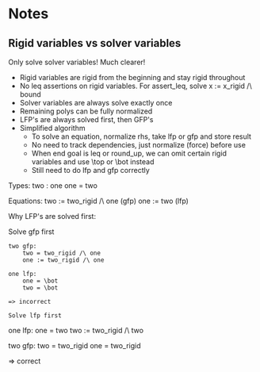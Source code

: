 # Notes

## Rigid variables vs solver variables

Only solve solver variables! Much clearer!
- Rigid variables are rigid from the beginning and stay rigid throughout
- No leq assertions on rigid variables. For assert_leq, solve x := x_rigid /\ bound
- Solver variables are always solve exactly once
- Remaining polys can be fully normalized
- LFP's are always solved first, then GFP's
- Simplified algorithm
    * To solve an equation, normalize rhs, take lfp or gfp and store result
    * No need to track dependencies, just normalize (force) before use
    * When end goal is leq or round_up, we can omit certain rigid variables and use \top or \bot instead
    * Still need to do lfp and gfp correctly

Types:
    two : one
    one = two

Equations:
    two := two_rigid /\ one   (gfp)
    one := two                (lfp)


Why LFP's are solved first:

Solve gfp first
~~~~~~~~~~~~~~~
two gfp:
    two = two_rigid /\ one
    one := two_rigid /\ one

one lfp:
    one = \bot
    two = \bot

=> incorrect

Solve lfp first
~~~~~~~~~~~~~~~
one lfp:
    one = two
    two := two_rigid /\ two

two gfp:
    two = two_rigid
    one = two_rigid

=> correct